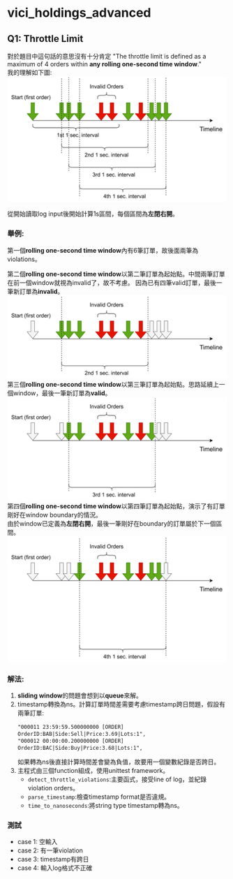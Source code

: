 # vici_holdings_advanced

## Q1: Throttle Limit
對於題目中這句話的意思沒有十分肯定 "The throttle limit is defined as a maximum of 4 orders within **any rolling one-second time window**."\
我的理解如下圖:
![image](https://github.com/weimin023/vici_holdings_advanced/blob/main/vici.drawio.png)

從開始讀取log input後開始計算1s區間，每個區間為**左閉右開**。
### 舉例:
第一個**rolling one-second time window**內有6筆訂單，故後面兩筆為violations。

第二個**rolling one-second time window**以第二筆訂單為起始點。中間兩筆訂單在前一個window就視為invalid了，故不考慮。
因為已有四筆valid訂單，最後一筆新訂單為**invalid**。
![image](https://github.com/weimin023/vici_holdings_advanced/blob/main/vici2.drawio.png)
第三個**rolling one-second time window**以第三筆訂單為起始點。思路延續上一個window，最後一筆新訂單為**valid**。\
![image](https://github.com/weimin023/vici_holdings_advanced/blob/main/vici3.drawio.png)
第四個**rolling one-second time window**以第四筆訂單為起始點，演示了有訂單剛好在window boundary的情況。\
由於window已定義為**左閉右開**，最後一筆剛好在boundary的訂單屬於下一個區間。\
![image](https://github.com/weimin023/vici_holdings_advanced/blob/main/vici4.drawio.png)

### 解法:
1. **sliding window**的問題會想到以**queue**來解。
2. timestamp轉換為ns。計算訂單時間差需要考慮timestamp跨日問題，假設有兩筆訂單:
   ```
   "000011 23:59:59.500000000 [ORDER] OrderID:BAB|Side:Sell|Price:3.69|Lots:1",
   "000012 00:00:00.200000000 [ORDER] OrderID:BAC|Side:Buy|Price:3.68|Lots:1",
   ```
   如果轉為ns後直接計算時間差會變為負值，故要用一個變數紀錄是否跨日。
4. 主程式由三個function組成，使用unittest framework。
   - `detect_throttle_violations`:主要函式，接受line of log，並紀錄violation orders。
   - `parse_timestamp`:檢查timestamp format是否違規。
   - `time_to_nanoseconds`:將string type timestamp轉為ns。
### 測試
  - case 1: 空輸入
  - case 2: 有一筆violation
  - case 3: timestamp有跨日
  - case 4: 輸入log格式不正確

